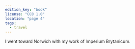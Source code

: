 ```yaml
---
edition_key: "book"
license: "CC0 1.0"
location: "page 4"
tags:
  - travel
---
```

I went toward Norwich with my work of
Imperium Brytanicum.
